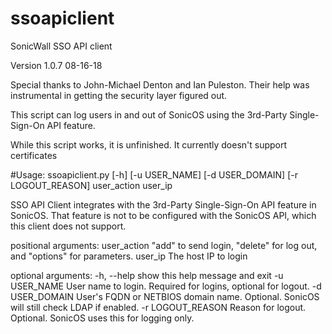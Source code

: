 # ssoapiclient
SonicWall SSO API client

Version 1.0.7 08-16-18

Special thanks to John-Michael Denton and Ian Puleston.
Their help was instrumental in getting the security layer figured out.

This script can log users in and out of SonicOS using the 3rd-Party Single-Sign-On API feature.

While this script works, it is unfinished. It currently doesn't support certificates

#Usage:
ssoapiclient.py [-h] [-u USER_NAME] [-d USER_DOMAIN]
                         [-r LOGOUT_REASON]
                         user_action user_ip

SSO API Client integrates with the 3rd-Party Single-Sign-On API feature in
SonicOS. That feature is not to be configured with the SonicOS API, which this
client does not support.

positional arguments:
  user_action       "add" to send login, "delete" for log out, and "options"
                    for parameters.
  user_ip           The host IP to login

optional arguments:
  -h, --help        show this help message and exit
  -u USER_NAME      User name to login. Required for logins, optional for
                    logout.
  -d USER_DOMAIN    User's FQDN or NETBIOS domain name. Optional. SonicOS will
                    still check LDAP if enabled.
  -r LOGOUT_REASON  Reason for logout. Optional. SonicOS uses this for logging
                    only.
